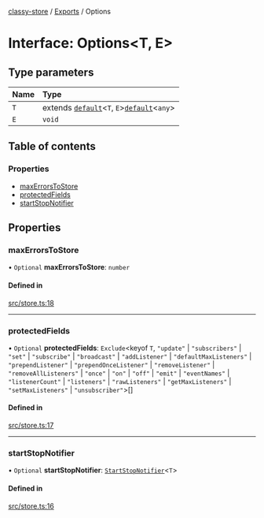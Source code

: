[classy-store](../README.md) / [Exports](../modules.md) / Options

# Interface: Options<T, E\>

## Type parameters

| Name | Type |
| :------ | :------ |
| `T` | extends [`default`](../classes/default.md)<`T`, `E`\>[`default`](../classes/default.md)<`any`\> |
| `E` | `void` |

## Table of contents

### Properties

- [maxErrorsToStore](Options.md#maxerrorstostore)
- [protectedFields](Options.md#protectedfields)
- [startStopNotifier](Options.md#startstopnotifier)

## Properties

### maxErrorsToStore

• `Optional` **maxErrorsToStore**: `number`

#### Defined in

[src/store.ts:18](https://github.com/chanced/classy-store/blob/ba2f041/src/store.ts#L18)

___

### protectedFields

• `Optional` **protectedFields**: `Exclude`<keyof `T`, ``"update"`` \| ``"subscribers"`` \| ``"set"`` \| ``"subscribe"`` \| ``"broadcast"`` \| ``"addListener"`` \| ``"defaultMaxListeners"`` \| ``"prependListener"`` \| ``"prependOnceListener"`` \| ``"removeListener"`` \| ``"removeAllListeners"`` \| ``"once"`` \| ``"on"`` \| ``"off"`` \| ``"emit"`` \| ``"eventNames"`` \| ``"listenerCount"`` \| ``"listeners"`` \| ``"rawListeners"`` \| ``"getMaxListeners"`` \| ``"setMaxListeners"`` \| ``"unsubscriber"``\>[]

#### Defined in

[src/store.ts:17](https://github.com/chanced/classy-store/blob/ba2f041/src/store.ts#L17)

___

### startStopNotifier

• `Optional` **startStopNotifier**: [`StartStopNotifier`](../modules.md#startstopnotifier)<`T`\>

#### Defined in

[src/store.ts:16](https://github.com/chanced/classy-store/blob/ba2f041/src/store.ts#L16)
